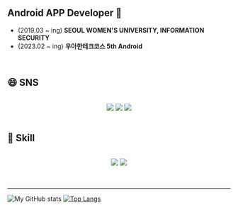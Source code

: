 ## Android APP Developer 👋
* (2019.03 ~ ing) **SEOUL WOMEN'S UNIVERSITY, INFORMATION SECURITY**
* (2023.02 ~ ing) **우아한테크코스 5th Android**
<br>

## 😄 SNS
<div align="center">
  <br>
   <img href="https://www.instagram.com/hyunji_12_3/" src="https://img.shields.io/badge/Instagram-E4405F?style=flat&logo=Instagram&logoColor=white"/>    
  <img href="https://velog.io/@hyunji1203" src="https://img.shields.io/badge/Velog-20C997?style=flat&logo=Velog&logoColor=white"/>
   <img href="https://github.com/hyunji1203" src="https://img.shields.io/badge/GitHub-181717?style=flat&logo=GitHub&logoColor=white"/>
</div>
<br>

## 🌱 Skill
<div align="center">
  <br>
   <img src="https://img.shields.io/badge/KOTLIN-7F52FF?style=flat&logo=Kotlin&logoColor=white"/>    <img src="https://img.shields.io/badge/PYTHON-3776AB?style=flat&logo=Python&logoColor=white"/>
</div>
<br><br>

___

![My GitHub stats](https://github-readme-stats.vercel.app/api?username=hyunji1203&theme=dark&show_icons=true)
[![Top Langs](https://github-readme-stats.vercel.app/api/top-langs/?username=hyunji1203&layout=compact)](https://github.com/hyunji1203/github-readme-stats)<br>
<!--
**hyunji1203/hyunji1203** is a ✨ _special_ ✨ repository because its `README.md` (this file) appears on your GitHub profile.

Here are some ideas to get you started:

- 🔭 I’m currently working on ...
- 🌱 I’m currently learning ...
- 👯 I’m looking to collaborate on ...
- 🤔 I’m looking for help with ...
- 💬 Ask me about ...
- 📫 How to reach me: ...
- 😄 Pronouns: ...
- ⚡ Fun fact: ...
-->
